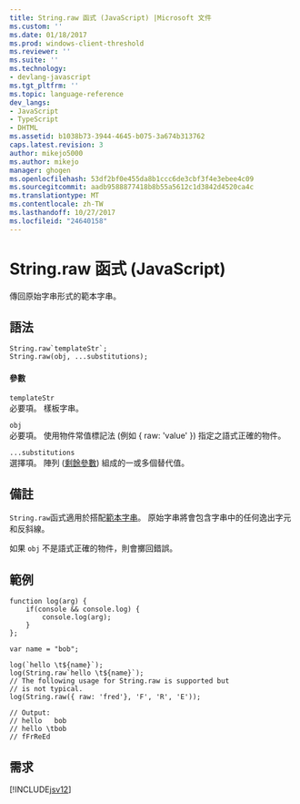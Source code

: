 ```yaml
---
title: String.raw 函式 (JavaScript) |Microsoft 文件
ms.custom: ''
ms.date: 01/18/2017
ms.prod: windows-client-threshold
ms.reviewer: ''
ms.suite: ''
ms.technology:
- devlang-javascript
ms.tgt_pltfrm: ''
ms.topic: language-reference
dev_langs:
- JavaScript
- TypeScript
- DHTML
ms.assetid: b1038b73-3944-4645-b075-3a674b313762
caps.latest.revision: 3
author: mikejo5000
ms.author: mikejo
manager: ghogen
ms.openlocfilehash: 53df2bf0e455da8b1ccc6de3cbf3f4e3ebee4c09
ms.sourcegitcommit: aadb9588877418b8b55a5612c1d3842d4520ca4c
ms.translationtype: MT
ms.contentlocale: zh-TW
ms.lasthandoff: 10/27/2017
ms.locfileid: "24640158"
---
```

# <a name="stringraw-function-javascript"></a>String.raw 函式 (JavaScript)
傳回原始字串形式的範本字串。  
  
## <a name="syntax"></a>語法  
  
```  
String.raw`templateStr`;  
String.raw(obj, ...substitutions);  
```  
  
#### <a name="parameters"></a>參數  
 `templateStr`  
 必要項。 樣板字串。  
  
 `obj`  
 必要項。 使用物件常值標記法 (例如 { raw: 'value' }) 指定之語式正確的物件。  
  
 `...substitutions`  
 選擇項。 陣列 ([剩餘參數](../../javascript/functions-javascript.md)) 組成的一或多個替代值。  
  
## <a name="remarks"></a>備註  
 `String.raw`函式適用於搭配[範本字串](../../javascript/advanced/template-strings-javascript.md)。 原始字串將會包含字串中的任何逸出字元和反斜線。  
  
 如果 `obj` 不是語式正確的物件，則會擲回錯誤。  
  
## <a name="example"></a>範例  
  
```  
function log(arg) {  
    if(console && console.log) {  
        console.log(arg);  
    }  
};  
  
var name = "bob";  
  
log(`hello \t${name}`);  
log(String.raw`hello \t${name}`);  
// The following usage for String.raw is supported but  
// is not typical.  
log(String.raw({ raw: 'fred'}, 'F', 'R', 'E'));  
  
// Output:  
// hello   bob  
// hello \tbob  
// fFrReEd   
```  
  
## <a name="requirements"></a>需求  
 [!INCLUDE[jsv12](../../javascript/reference/includes/jsv12-md.md)]
